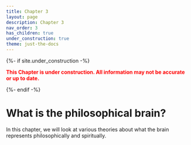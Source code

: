 ```yaml
---
title: Chapter 3
layout: page
description: Chapter 3
nav_order: 3
has_children: true
under_construction: true
theme: just-the-docs
---
```


{%- if site.under_construction -%}

<p class="warning" style="color:red">
<b><span style="color: red">This Chapter is under construction. All information may not be accurate or up to date.</span></b>
</p>
{%- endif -%}

# What is the philosophical brain?

In this chapter, we will look at various theories about what the brain represents philosophically and spiritually.